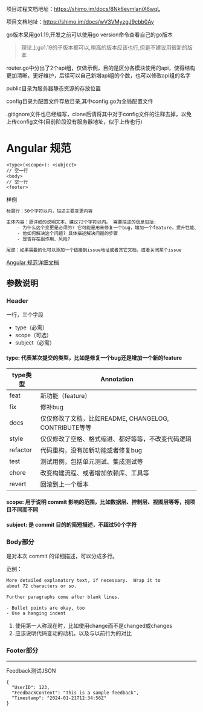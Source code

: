 项目过程文档地址：https://shimo.im/docs/8Nk6evmlaniX6wqL

项目文档地址：https://shimo.im/docs/wV3VMyzgJ9cbb0Ay

go版本采用go1.19,开发之前可以使用go version命令查看自己的go版本

> 理论上go1.19的子版本都可以,稍高的版本应该也行,但是不建议用很新的版本

router.go中分出了2个api组，仅做示例，目的是区分各模块使用的api，使得结构更加清晰，更好维护，后续可以自己新增api组的个数，也可以修改api组的名字

public目录为服务器静态资源的存放位置

config目录为配置文件存放目录,其中config.go为全局配置文件

.gitignore文件也已经编写，clone后请将其中对于config文件的注释去掉，以免上传config文件(目前阶段没有服务器地址，似乎上传也行)


# Angular 规范

```txt
<type>(<scope>): <subject>
// 空一行
<body>
// 空一行
<footer>
```

样例

```txt
标题行：50个字符以内，描述主要变更内容

主体内容：更详细的说明文本，建议72个字符以内。 需要描述的信息包括: 
    - 为什么这个变更是必须的? 它可能是用来修复一个bug，增加一个feature，提升性能、可靠性、稳定性等等
    - 他如何解决这个问题? 具体描述解决问题的步骤
    - 是否存在副作用、风险? 

尾部：如果需要的化可以添加一个链接到issue地址或者其它文档，或者关闭某个issue
```

[Angular 规范详细文档](https://docs.google.com/document/d/1QrDFcIiPjSLDn3EL15IJygNPiHORgU1_OOAqWjiDU5Y)

## 参数说明

### Header

一行，三个字段

- type（必需）
- scope（可选）
- subject（必需）

#### type: 代表某次提交的类型，比如是修复一个bug还是增加一个新的feature

| type类型 | Annotation |
|--|--|
| feat	 | 新功能（feature） |
| fix	 | 修补bug |
| docs	 | 仅仅修改了文档，比如README, CHANGELOG, CONTRIBUTE等等 |
| style	 | 仅仅修改了空格、格式缩进、都好等等，不改变代码逻辑 |
| refactor | 代码重构，没有加新功能或者修复bug |
| test	 | 测试用例，包括单元测试、集成测试等 |
| chore	 | 改变构建流程、或者增加依赖库、工具等 |
| revert | 回滚到上一个版本 |

#### scope: 用于说明 commit 影响的范围，比如数据层、控制层、视图层等等，视项目不同而不同

#### subject: 是 commit 目的的简短描述，不超过50个字符

### Body部分

是对本次 commit 的详细描述，可以分成多行。

范例：

```txt
More detailed explanatory text, if necessary.  Wrap it to 
about 72 characters or so. 

Further paragraphs come after blank lines.

- Bullet points are okay, too
- Use a hanging indent
```

1. 使用第一人称现在时，比如使用change而不是changed或changes
2. 应该说明代码变动的动机，以及与以前行为的对比

### Footer部分

----

Feedback测试JSON
```
{
  "UserID": 123,
  "FeedbackContent": "This is a sample feedback",
  "Timestamp": "2024-01-21T12:34:56Z"
}
```